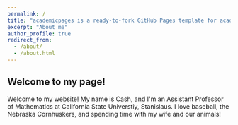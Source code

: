 ```yaml
---
permalink: /
title: "academicpages is a ready-to-fork GitHub Pages template for academic personal websites"
excerpt: "About me"
author_profile: true
redirect_from: 
  - /about/
  - /about.html
---
```


## Welcome to my page!

Welcome to my website!  My name is Cash, and I'm an Assistant Professor of Mathematics at California State Universtiy, Stanislaus.  I love baseball, the Nebraska Cornhuskers, and spending time with my wife and our animals!
